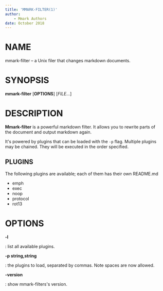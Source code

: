 ```yaml
---
title: 'MMARK-FILTER(1)'
author:
    - Mmark Authors
date: October 2018
---
```


# NAME

mmark-filter – a Unix filer that changes markdown documents.

# SYNOPSIS

**mmark-filter** [**OPTIONS**] [*FILE...*]

# DESCRIPTION

**Mmark-filter** is a powerful markdown filter. It allows you to rewrite parts of the document and
 output markdown again.

It's powered by plugins that can be loaded with the `-p` flag. Multiple plugins may be chained.
They will be executed in the order specified.

## PLUGINS

The following plugins are available; each of them has their own README.md

* emph 
* exec  
* noop  
* protocol 
* rot13

# OPTIONS

**-l**

:  list all available plugins.

**-p string,string**

:  the plugins to load, separated by commas. Note spaces are now allowed.

**-version**

:  show mmark-filters's version.
